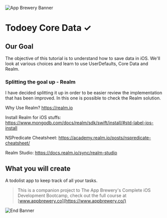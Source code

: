 ![App Brewery Banner](https://github.com/londonappbrewery/Images/blob/master/AppBreweryBanner.png)


# Todoey Core Data ✓

## Our Goal

The objective of this tutorial is to understand how to save data in iOS. We'll look at various choices and learn to use UserDefaults, Core Data and Realm.

### Splitting the goal up - Realm
I have decided splitting it up in order to be easier review the implementation that has been improved. In this one is possible to check the Realm solution.

Why Use Realm? https://realm.io

Install Realm for iOS stuffs: https://www.mongodb.com/docs/realm/sdk/swift/install/#std-label-ios-install

NSPredicate Cheatsheet: https://academy.realm.io/posts/nspredicate-cheatsheet/

Realm Studio: https://docs.realm.io/sync/realm-studio


## What you will create

A todolist app to keep track of all your tasks.


>This is a companion project to The App Brewery's Complete iOS Development Bootcamp, check out the full course at [www.appbrewery.co](https://www.appbrewery.co/)

![End Banner](https://github.com/londonappbrewery/Images/blob/master/readme-end-banner.png)

